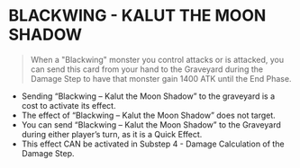 # BLACKWING - KALUT THE MOON SHADOW

> When a "Blackwing" monster you control attacks or is attacked, you can send this card from your hand to the Graveyard during the Damage Step to have that monster gain 1400 ATK until the End Phase.

*   Sending “Blackwing – Kalut the Moon Shadow” to the graveyard is a cost to activate its effect.
*   The effect of “Blackwing – Kalut the Moon Shadow” does not target.
*   You can send “Blackwing – Kalut the Moon Shadow” to the Graveyard during either player’s turn, as it is a Quick Effect.
*   This effect CAN be activated in Substep 4 - Damage Calculation of the Damage Step.
